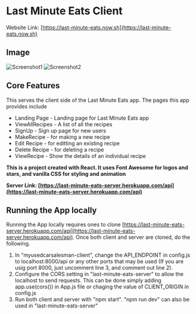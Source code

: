 # **Last Minute Eats Client**

Website Link: [https://last-minute-eats.now.sh](https://last-minute-eats.now.sh)

## Image
![Screenshot1](/images/last-minute-eats.png)
![Screenshot2](/images/last-minute-eats2.png)

## Core Features
This serves the client side of the Last Minute Eats app.
The pages this app provides include
* Landing Page - Landing page for Last Minute Eats app
* ViewAllRecipes - A list of all the recipes
* SignUp - Sign up page for new users
* MakeRecipe - for making a new recipe
* Edit Recipe - for editting an existing recipe
* Delete Recipe - for deleting a recipe
* ViewRecipe - Show the details of an individual recipe

**This is a project created with React. It uses Font Awesome for logos and stars, and vanilla CSS for styling and animation**

**Server Link: [https://last-minute-eats-server.herokuapp.com/api](https://last-minute-eats-server.herokuapp.com/api)**

## Running the App locally
Running the App locally requires ones to clone [https://last-minute-eats-server.herokuapp.com/api](https://last-minute-eats-server.herokuapp.com/api). Once both client and server are cloned, do the following.
1. In "myusedcarsalesman-client", change the API_ENDPOINT in config.js to localhost:8000/api or any other ports that may be used (If you are usig port 8000, just uncomment line 3, and comment out line 2).
2. Configure the CORS setting in "last-minute-eats-server" to allow the localhost to send requests. This can be done simply adding app.use(cors()) in App.js file or chaging the value of CLIENT_ORIGIN in config.js  
3. Run both client and server with "npm start". "npm run dev" can also be used in "last-minute-eats-server"